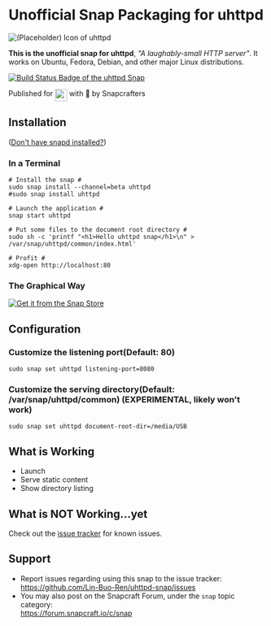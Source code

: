 # Unofficial Snap Packaging for uhttpd
<!--
	Use the Staticaly service for easy access to in-repo pictures:
	https://www.staticaly.com/
-->
![(Placeholder) Icon of uhttpd](https://cdn.staticaly.com/gh/Lin-Buo-Ren/snapcrafters-template-plus/bea3bc56/snap/gui/my-awesome-app.png "(Placeholder) Icon of uhttpd")

**This is the unofficial snap for uhttpd**, *"A laughably-small HTTP server"*. It works on Ubuntu, Fedora, Debian, and other major Linux distributions.

[![Build Status Badge of the `uhttpd` Snap](https://build.snapcraft.io/badge/Lin-Buo-Ren/uhttpd-snap.svg "Build Status of the `uhttpd` snap")](https://build.snapcraft.io/user/Lin-Buo-Ren/uhttpd-snap)

<!-- Uncomment and modify this when you have a screenshot
![Screenshot of the Snapped Application](local/screenshots/screenshot.png "Screenshot of the Snapped Application")
-->

Published for <img src="http://anything.codes/slack-emoji-for-techies/emoji/tux.png" align="top" width="24" /> with 💝 by Snapcrafters

## Installation
([Don't have snapd installed?](https://snapcraft.io/docs/core/install))

### In a Terminal
    # Install the snap #
    sudo snap install --channel=beta uhttpd
    #sudo snap install uhttpd
    
    # Launch the application #
    snap start uhttpd

    # Put some files to the document root directory #
    sudo sh -c 'printf "<h1>Hello uhttpd snap</h1>\n" > /var/snap/uhttpd/common/index.html'
    
    # Profit #
    xdg-open http://localhost:80

### The Graphical Way
[![Get it from the Snap Store](https://snapcraft.io/static/images/badges/en/snap-store-black.svg)](https://snapcraft.io/uhttpd)

## Configuration
### Customize the listening port(Default: 80)
    sudo snap set uhttpd listening-port=8080

### Customize the serving directory(Default: /var/snap/uhttpd/common) (EXPERIMENTAL, likely won't work)
    sudo snap set uhttpd document-root-dir=/media/USB

## What is Working
* Launch
* Serve static content
* Show directory listing

## What is NOT Working...yet 
Check out the [issue tracker](https://github.com/Lin-Buo-Ren/uhttpd-snap/issues) for known issues.

## Support
* Report issues regarding using this snap to the issue tracker:  
  <https://github.com/Lin-Buo-Ren/uhttpd-snap/issues>
* You may also post on the Snapcraft Forum, under the `snap` topic category:  
  <https://forum.snapcraft.io/c/snap>
